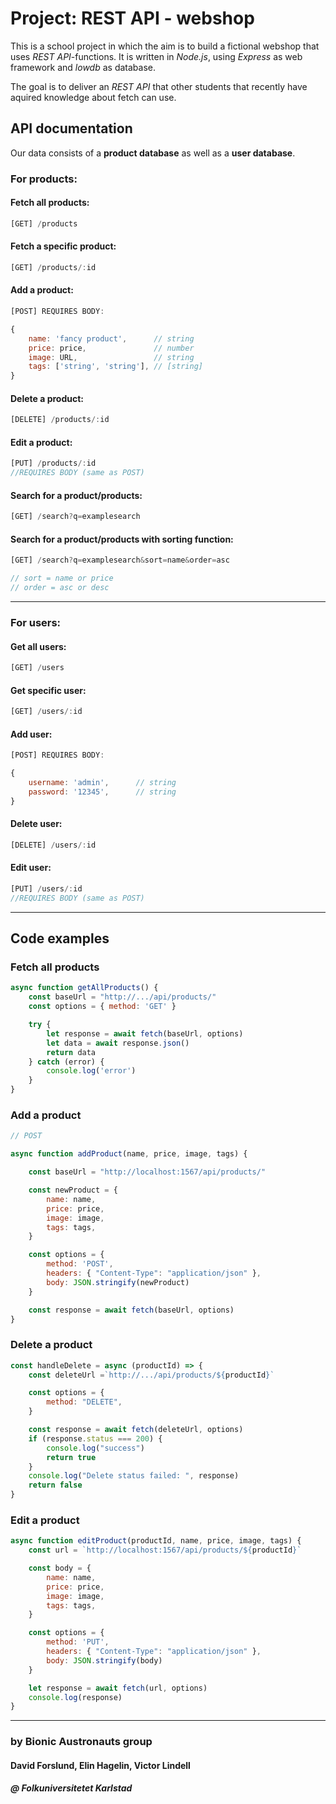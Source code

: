 # Project: REST API - webshop



This is a school project in which the aim is to build a fictional webshop that uses *REST API*-functions.
It is written in *Node.js*, using *Express* as web framework and *lowdb* as database.

The goal is to deliver an *REST API* that other students that recently have aquired knowledge about fetch can use.

## API documentation
Our data consists of a **product database** as well as a **user database**.



### For products:


#### Fetch all products:
```js
[GET] /products
```

#### Fetch a specific product:
```js
[GET] /products/:id
```

#### Add a product:
```js
[POST] REQUIRES BODY:

{
    name: 'fancy product',      // string
    price: price,               // number
    image: URL,                 // string
    tags: ['string', 'string'], // [string]
}
```

#### Delete a product:
```js
[DELETE] /products/:id
```

#### Edit a product:
```js
[PUT] /products/:id
//REQUIRES BODY (same as POST)
```

#### Search for a product/products:
```js
[GET] /search?q=examplesearch
```

#### Search for a product/products with sorting function:
```js
[GET] /search?q=examplesearch&sort=name&order=asc

// sort = name or price
// order = asc or desc
```


---
### For users:


#### Get all users:
```js
[GET] /users
```

#### Get specific user:
```js
[GET] /users/:id
```

#### Add user:
```js
[POST] REQUIRES BODY:

{
    username: 'admin',      // string
    password: '12345',      // string
}
```

#### Delete user:
```js
[DELETE] /users/:id
```

#### Edit user:
```js
[PUT] /users/:id
//REQUIRES BODY (same as POST)
```


---

## Code examples

### Fetch all products
```js
async function getAllProducts() {
    const baseUrl = "http://.../api/products/"
    const options = { method: 'GET' }

    try {
        let response = await fetch(baseUrl, options)
        let data = await response.json()
        return data
    } catch (error) {
        console.log('error')
    }
}

```


###  Add a product
```js
// POST

async function addProduct(name, price, image, tags) {

	const baseUrl = "http://localhost:1567/api/products/"

	const newProduct = {
		name: name,
		price: price,
		image: image,
		tags: tags,
	}

	const options = {
		method: 'POST',
		headers: { "Content-Type": "application/json" },
		body: JSON.stringify(newProduct)
	}

	const response = await fetch(baseUrl, options)
}
```
### Delete a product
```js
const handleDelete = async (productId) => {
    const deleteUrl =`http://.../api/products/${productId}`

    const options = {
        method: "DELETE",
    }

    const response = await fetch(deleteUrl, options)
    if (response.status === 200) {
        console.log("success")
        return true
    }
    console.log("Delete status failed: ", response)
    return false
}

```

### Edit a product
```js
async function editProduct(productId, name, price, image, tags) {
	const url = `http://localhost:1567/api/products/${productId}`

	const body = {
		name: name,
		price: price,
		image: image,
		tags: tags,
	}

	const options = {
		method: 'PUT',
		headers: { "Content-Type": "application/json" },
		body: JSON.stringify(body)
	}

	let response = await fetch(url, options)
	console.log(response)
}


```

---


### by Bionic Austronauts group
#### David Forslund, Elin Hagelin, Victor Lindell
##### @ Folkuniversitetet Karlstad

